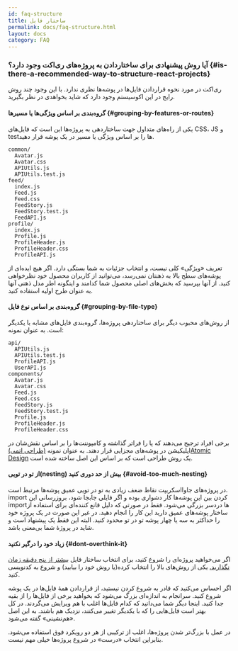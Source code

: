 ```yaml
---
id: faq-structure
title: ساختار فایل
permalink: docs/faq-structure.html
layout: docs
category: FAQ
---
```


### آیا روش پیشنهادی برای ساختاردادن به پروژه‌های ری‌اکت وجود دارد؟ {#is-there-a-recommended-way-to-structure-react-projects}

ری‌اکت در مورد نحوه قراردادن فایل‌ها در پوشه‌ها نظری ندارد. با این وجود چند روش رایج در این اکوسیستم وجود دارد که شاید بخواهدی در نظر بگیرید.

#### گروه‌بندی بر اساس ویژگی‌ها یا مسیر‌ها {#grouping-by-features-or-routes}

یکی از راه‌های متداول جهت ساختاردهی به پروژه‌ها این است که فایل‌های CSS، JS و testها را بر اساس ویژگی یا مسیر در یک پوشه قرار دهید.

```
common/
  Avatar.js
  Avatar.css
  APIUtils.js
  APIUtils.test.js
feed/
  index.js
  Feed.js
  Feed.css
  FeedStory.js
  FeedStory.test.js
  FeedAPI.js
profile/
  index.js
  Profile.js
  ProfileHeader.js
  ProfileHeader.css
  ProfileAPI.js
```

تعریف «ویژگی» کلی نیست، و انتخاب جزئیات به شما بستگی دارد. اگر هیچ ایده‌ای از پوشه‌های سطح بالا به ذهنتان نمی‌رسد، می‌توانید از کاربران محصول خود نظرخواهی کنید. از آنها بپرسید که بخش‌های اصلی محصول شما کدامند و اینگونه اطر مدل ذهنی آنها به عنوان طرح اولیه استفاده کنید.

#### گروه‌بندی بر اساس نوع فایل {#grouping-by-file-type}

از روش‌های محبوب دیگر برای ساختاردهی پروژه‌ها، گروه‌بندی فایل‌های مشابه با یکدیگر است. به عنوان نمونه:

```
api/
  APIUtils.js
  APIUtils.test.js
  ProfileAPI.js
  UserAPI.js
components/
  Avatar.js
  Avatar.css
  Feed.js
  Feed.css
  FeedStory.js
  FeedStory.test.js
  Profile.js
  ProfileHeader.js
  ProfileHeader.css
```

برخی افراد ترجیح می‌دهند که پا را فراتر گذاشته و کامپوننت‌ها را بر اساس نقش‌شان در اپلیکیشن در پوشه‌های مجزایی قرار دهند. به عنوان نمونه [ (طراحی اتمی)Atomic Design](http://bradfrost.com/blog/post/atomic-web-design/) یک روش طراحی است که بر اساس این اصل ساخته شده است.

#### از تو در تویی(nesting) بیش از حد دوری کنید {#avoid-too-much-nesting}

در پروژه‌های جاوااسکریپت نقاط ضعف زیادی به تو در تویی عمیق پوشه‌ها مرتبط است. import کردن بین این پوشه‌ها کار دشواری بوده و اگر فایلی جابجا شود، بروزرسانی این importها دردسر بزرگی می‌شود. فقط در صورتی که دلیل قانع کننده‌ای برای استفاده از ساختار پوشه‌های عمیق دارید این کار را انجام دهید. در غیر این صورت در یک پروژه خود را حداکثر به سه یا چهار پوشه تو در تو محدود کنید. البته این فقط یک پیشنهاد است و شاید در پروژهٔ شما بی‌معنی باشد.

#### زیاد خود را درگیر نکنید {#dont-overthink-it}

اگر می‌خواهید پروژه‌ای را شروع کنید، برای انتخاب ساختار فایل [بیشتر از پنج دقیقه زمان نگذارید.](https://fa.wikipedia.org/wiki/%D9%81%D9%84%D8%AC_%D8%AA%D8%AD%D9%84%DB%8C%D9%84%DB%8C) یکی از روش‌های بالا را انتخاب کرده(یا روش خود را بیابید) و شروع به کدنویسی کنید.


اگر احساس می‌کنید که قادر به شروع کردن نیستید، از قراردادن همهٔ فایل‌ها در یک پوشه شروع کنید. سرانجام به اندازه‌ای بزرگ می‌شود که بخواهید برخی از فایل‌ها را از بقیه جدا کنید. اینجا دیگر شما می‌دانید که کدام فایل‌ها اغلب با هم ویرایش می‌گردند. در کل بهتر است فایل‌هایی را که با یکدیگر تغییر می‌کنند، نزدیک هم باشند. به این اصل «هم‌نشینی» گفته می‌شود.

در عمل با بزرگ‌تر شدن پروژه‌ها، اغلب از ترکیبی از هر دو رویکرد فوق استفاده می‌شود. بنابراین انتخاب «درست» در شروع پروژه‌ها خیلی مهم نیست.
